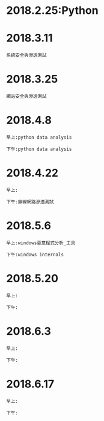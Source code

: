 # 2018.2.25:Python

# 2018.3.11
```
系統安全與滲透測試
```
# 2018.3.25
```
網站安全與滲透測試
```

# 2018.4.8
```
早上:python data analysis

下午:python data analysis
```

# 2018.4.22

```
早上:

下午:無線網路滲透測試
```


# 2018.5.6

```
早上:windows惡意程式分析_工具

下午:windows internals
```

# 2018.5.20

```
早上:

下午:
```

# 2018.6.3

```
早上:

下午:
```

# 2018.6.17

```
早上:

下午:
```

